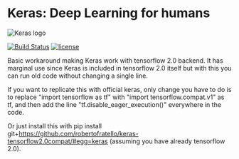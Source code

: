 ﻿# Keras: Deep Learning for humans

![Keras logo](https://s3.amazonaws.com/keras.io/img/keras-logo-2018-large-1200.png)

[![Build Status](https://travis-ci.org/keras-team/keras.svg?branch=master)](https://travis-ci.org/keras-team/keras)
[![license](https://img.shields.io/github/license/mashape/apistatus.svg?maxAge=2592000)](https://github.com/keras-team/keras/blob/master/LICENSE)

Basic workaround making Keras work with tensorflow 2.0 backend. It has marginal use since Keras is included in tensorflow 2.0 itself but with this you can run old code without changing a single line. 

If you want to replicate this with official keras, only change you have to do is to replace "import tensorflow as tf" with "import tensorflow.compat.v1" as tf, and then add the line "tf.disable_eager_execution()" everywhere in the code.

Or just install this with pip install git+https://github.com/robertofratello/keras-tensorflow2.0compat/#egg=keras (assuming you have already tensorflow 2.0).
